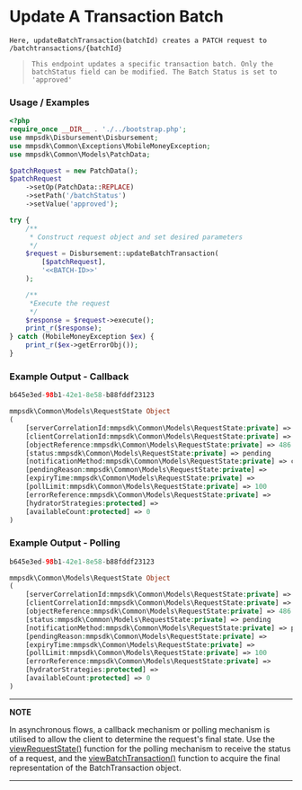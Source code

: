 # Update A Transaction Batch

`Here, updateBatchTransaction(batchId) creates a PATCH request to /batchtransactions/{batchId}`

> `This endpoint updates a specific transaction batch. Only the batchStatus field can be modified. The Batch Status is set to 'approved'`

### Usage / Examples

```php
<?php
require_once __DIR__ . './../bootstrap.php';
use mmpsdk\Disbursement\Disbursement;
use mmpsdk\Common\Exceptions\MobileMoneyException;
use mmpsdk\Common\Models\PatchData;

$patchRequest = new PatchData();
$patchRequest
    ->setOp(PatchData::REPLACE)
    ->setPath('/batchStatus')
    ->setValue('approved');

try {
    /**
     * Construct request object and set desired parameters
     */
    $request = Disbursement::updateBatchTransaction(
        [$patchRequest],
        '<<BATCH-ID>>'
    );

    /**
     *Execute the request
     */
    $response = $request->execute();
    print_r($response);
} catch (MobileMoneyException $ex) {
    print_r($ex->getErrorObj());
}
```

### Example Output - Callback

```php
b645e3ed-98b1-42e1-8e58-b88fddf23123

mmpsdk\Common\Models\RequestState Object
(
    [serverCorrelationId:mmpsdk\Common\Models\RequestState:private] => b0b4941d-4c51-4453-8057-a767bbedb718
    [clientCorrelationId:mmpsdk\Common\Models\RequestState:private] => b645e3ed-98b1-42e1-8e58-b88fddf23123
    [objectReference:mmpsdk\Common\Models\RequestState:private] => 486
    [status:mmpsdk\Common\Models\RequestState:private] => pending
    [notificationMethod:mmpsdk\Common\Models\RequestState:private] => callback
    [pendingReason:mmpsdk\Common\Models\RequestState:private] =>
    [expiryTime:mmpsdk\Common\Models\RequestState:private] =>
    [pollLimit:mmpsdk\Common\Models\RequestState:private] => 100
    [errorReference:mmpsdk\Common\Models\RequestState:private] =>
    [hydratorStrategies:protected] =>
    [availableCount:protected] => 0
)
```

### Example Output - Polling

```php
b645e3ed-98b1-42e1-8e58-b88fddf23123

mmpsdk\Common\Models\RequestState Object
(
    [serverCorrelationId:mmpsdk\Common\Models\RequestState:private] => b0b4941d-4c51-4453-8057-a767bbedb718
    [clientCorrelationId:mmpsdk\Common\Models\RequestState:private] => b645e3ed-98b1-42e1-8e58-b88fddf23123
    [objectReference:mmpsdk\Common\Models\RequestState:private] => 486
    [status:mmpsdk\Common\Models\RequestState:private] => pending
    [notificationMethod:mmpsdk\Common\Models\RequestState:private] => polling
    [pendingReason:mmpsdk\Common\Models\RequestState:private] =>
    [expiryTime:mmpsdk\Common\Models\RequestState:private] =>
    [pollLimit:mmpsdk\Common\Models\RequestState:private] => 100
    [errorReference:mmpsdk\Common\Models\RequestState:private] =>
    [hydratorStrategies:protected] =>
    [availableCount:protected] => 0
)
```

---

**NOTE**

In asynchronous flows, a callback mechanism or polling mechanism is utilised to allow the client to determine the request's final state. Use the [viewRequestState()](viewRequestState.Readme.md) function for the polling mechanism to receive the status of a request, and the [viewBatchTransaction()](viewBatchTransaction.Readme.md) function to acquire the final representation of the BatchTransaction object.

---
